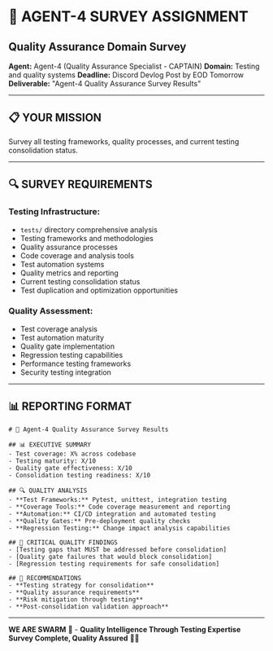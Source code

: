 # 🎯 AGENT-4 SURVEY ASSIGNMENT
## Quality Assurance Domain Survey

**Agent:** Agent-4 (Quality Assurance Specialist - CAPTAIN)
**Domain:** Testing and quality systems
**Deadline:** Discord Devlog Post by EOD Tomorrow
**Deliverable:** "Agent-4 Quality Assurance Survey Results"

---

## 📋 YOUR MISSION

Survey all testing frameworks, quality processes, and current testing consolidation status.

---

## 🔍 SURVEY REQUIREMENTS

### **Testing Infrastructure:**
- `tests/` directory comprehensive analysis
- Testing frameworks and methodologies
- Quality assurance processes
- Code coverage and analysis tools
- Test automation systems
- Quality metrics and reporting
- Current testing consolidation status
- Test duplication and optimization opportunities

### **Quality Assessment:**
- Test coverage analysis
- Test automation maturity
- Quality gate implementation
- Regression testing capabilities
- Performance testing frameworks
- Security testing integration

---

## 📊 REPORTING FORMAT

```
# 🧪 Agent-4 Quality Assurance Survey Results

## 📊 EXECUTIVE SUMMARY
- Test coverage: X% across codebase
- Testing maturity: X/10
- Quality gate effectiveness: X/10
- Consolidation testing readiness: X/10

## 🔍 QUALITY ANALYSIS
- **Test Frameworks:** Pytest, unittest, integration testing
- **Coverage Tools:** Code coverage measurement and reporting
- **Automation:** CI/CD integration and automated testing
- **Quality Gates:** Pre-deployment quality checks
- **Regression Testing:** Change impact analysis capabilities

## 🚨 CRITICAL QUALITY FINDINGS
- [Testing gaps that MUST be addressed before consolidation]
- [Quality gate failures that would block consolidation]
- [Regression testing requirements for safe consolidation]

## 🎯 RECOMMENDATIONS
- **Testing strategy for consolidation**
- **Quality assurance requirements**
- **Risk mitigation through testing**
- **Post-consolidation validation approach**
```

---

**WE ARE SWARM** 🐝 - **Quality Intelligence Through Testing Expertise**
**Survey Complete, Quality Assured** 🧪✨
